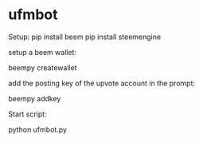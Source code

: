 # ufmbot

Setup:
pip install beem
pip install steemengine

setup a beem wallet:

beempy createwallet

add the posting key of the upvote account in the prompt:

beempy addkey

Start script:

python ufmbot.py
